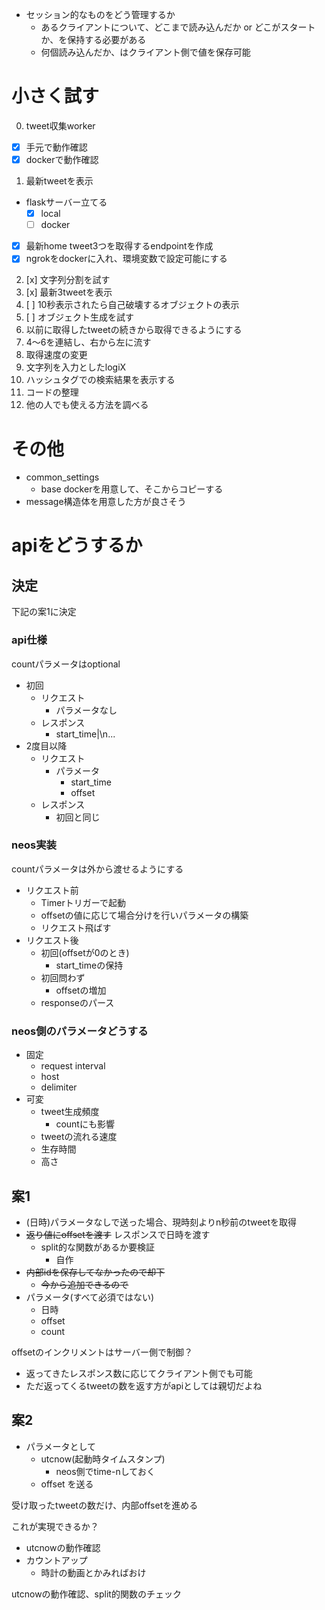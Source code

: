 - セッション的なものをどう管理するか
  - あるクライアントについて、どこまで読み込んだか or どこがスタートか、を保持する必要がある
  - 何個読み込んだか、はクライアント側で値を保存可能

# 小さく試す

0. tweet収集worker
  - [x] 手元で動作確認
  - [x] dockerで動作確認
1. 最新tweetを表示
  - flaskサーバー立てる
    - [x] local
    - [ ] docker
  - [x] 最新home tweet3つを取得するendpointを作成
  - [x] ngrokをdockerに入れ、環境変数で設定可能にする
2. [x] 文字列分割を試す
3. [x] 最新3tweetを表示
4. [ ] 10秒表示されたら自己破壊するオブジェクトの表示
5. [ ] オブジェクト生成を試す
6. 以前に取得したtweetの続きから取得できるようにする
7. 4〜6を連結し、右から左に流す
8. 取得速度の変更
9. 文字列を入力としたlogiX
10. ハッシュタグでの検索結果を表示する
11. コードの整理
12. 他の人でも使える方法を調べる

# その他

- common_settings
  - base dockerを用意して、そこからコピーする
- message構造体を用意した方が良さそう

# apiをどうするか

## 決定

下記の案1に決定

### api仕様

countパラメータはoptional

- 初回
  - リクエスト
    - パラメータなし
  - レスポンス
    - start_time|<message>\n<message>...
- 2度目以降
  - リクエスト
    - パラメータ
      - start_time
      - offset
  - レスポンス
    - 初回と同じ

### neos実装

countパラメータは外から渡せるようにする

- リクエスト前
  - Timerトリガーで起動
  - offsetの値に応じて場合分けを行いパラメータの構築
  - リクエスト飛ばす
- リクエスト後
  - 初回(offsetが0のとき)
    - start_timeの保持
  - 初回問わず
    - offsetの増加
  - responseのパース

### neos側のパラメータどうする

- 固定
  - request interval
  - host
  - delimiter
- 可変
  - tweet生成頻度
    - countにも影響
  - tweetの流れる速度
  - 生存時間
  - 高さ

## 案1

- (日時)パラメータなしで送った場合、現時刻よりn秒前のtweetを取得
- ~~返り値にoffsetを渡す~~ レスポンスで日時を渡す
  - split的な関数があるか要検証
    - 自作
- ~~内部idを保存してなかったので却下~~
  - ~~今から追加できるので~~
- パラメータ(すべて必須ではない)
  - 日時
  - offset
  - count

offsetのインクリメントはサーバー側で制御？
- 返ってきたレスポンス数に応じてクライアント側でも可能
- ただ返ってくるtweetの数を返す方がapiとしては親切だよね

## 案2

- パラメータとして
  - utcnow(起動時タイムスタンプ)
    - neos側でtime-nしておく
  - offset
を送る

受け取ったtweetの数だけ、内部offsetを進める

これが実現できるか？
- utcnowの動作確認
- カウントアップ
  - 時計の動画とかみればおけ

utcnowの動作確認、split的関数のチェック
